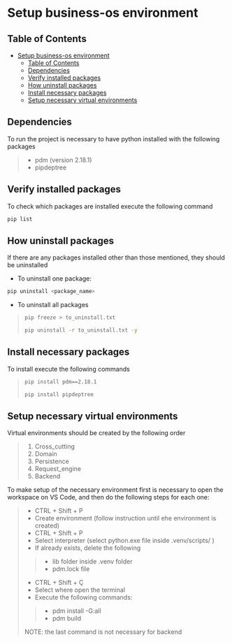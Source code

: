 # Setup business-os environment

## Table of Contents
- [Setup business-os environment](#setup-business-os-environment)
  - [Table of Contents](#table-of-contents)
  - [Dependencies](#dependencies)
  - [Verify installed packages](#verify-installed-packages)
  - [How uninstall packages](#how-uninstall-packages)
  - [Install necessary packages](#install-necessary-packages)
  - [Setup necessary virtual environments](#setup-necessary-virtual-environments)


## Dependencies

To run the project is necessary to have python installed with the following packages 

>- pdm (version 2.18.1)
>- pipdeptree  

## Verify installed packages

To check which packages are installed execute the following command

``` bash
pip list
```
## How uninstall packages
If there are any packages installed other than those mentioned, they should be uninstalled  
- To uninstall one package:
```bash
pip uninstall <package_name>
```
- To uninstall all packages 
>```bash
>pip freeze > to_uninstall.txt
>```
>```bash
>pip uninstall -r to_uninstall.txt -y
>```

## Install necessary packages
To install execute the following commands
>``` bash
>pip install pdm==2.18.1
>```
>
>``` bash
>pip install pipdeptree
>```

## Setup necessary virtual environments

Virtual environments should be created by the following order 

>1. Cross_cutting
>1. Domain
>1. Persistence
>1. Request_engine
>1. Backend

To make setup of the necessary environment first is necessary to open the workspace on VS Code, and then do the following steps for each one:

>- CTRL + Shift + P
>- Create environment (follow instruction until ehe environment is created)
>- CTRL + Shift + P
>- Select interpreter (select python.exe file inside .venv/scripts/ )
>- If already exists, delete the following
>>- lib folder inside .venv folder
>>- pdm.lock file
>- CTRL + Shift + Ç
>- Select where open the terminal 
>- Execute the following commands: 
>>- pdm install -G:all
>>- pdm build
>
>NOTE: the last command is not necessary for backend